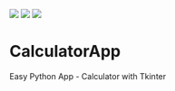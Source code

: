 ![](https://img.shields.io/badge/build-passing-brightgreen)
![](https://img.shields.io/github/v/release/Yourun-Proger/CalculatorApp)
![](https://img.shields.io/github/downloads/Yourun-Proger/CalculatorApp/total)
# CalculatorApp
Easy Python App -  Calculator with Tkinter
